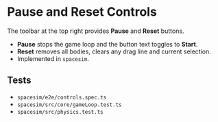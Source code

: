# Pause and Reset Controls

The toolbar at the top right provides **Pause** and **Reset** buttons.

- **Pause** stops the game loop and the button text toggles to **Start**.
- **Reset** removes all bodies, clears any drag line and current selection.
- Implemented in `spacesim`.

## Tests
- `spacesim/e2e/controls.spec.ts`
- `spacesim/src/core/gameLoop.test.ts`
- `spacesim/src/physics.test.ts`
